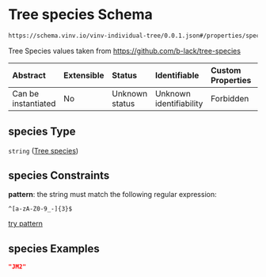 # Tree species Schema

```txt
https://schema.vinv.io/vinv-individual-tree/0.0.1.json#/properties/species
```

Tree Species values taken from <https://github.com/b-lack/tree-species>

| Abstract            | Extensible | Status         | Identifiable            | Custom Properties | Additional Properties | Access Restrictions | Defined In                                                                                                     |
| :------------------ | :--------- | :------------- | :---------------------- | :---------------- | :-------------------- | :------------------ | :------------------------------------------------------------------------------------------------------------- |
| Can be instantiated | No         | Unknown status | Unknown identifiability | Forbidden         | Allowed               | none                | [dereferenced.doc.json\*](../../../../vinv-schemas/vinv-tree/out/dereferenced.doc.json "open original schema") |

## species Type

`string` ([Tree species](dereferenced-properties-tree-species.md))

## species Constraints

**pattern**: the string must match the following regular expression:&#x20;

```
^[a-zA-Z0-9_-]{3}$
```

[try pattern](https://regexr.com/?expression=%5E%5Ba-zA-Z0-9_-%5D%7B3%7D%24 "try regular expression with regexr.com")

## species Examples

```json
"JM2"
```

